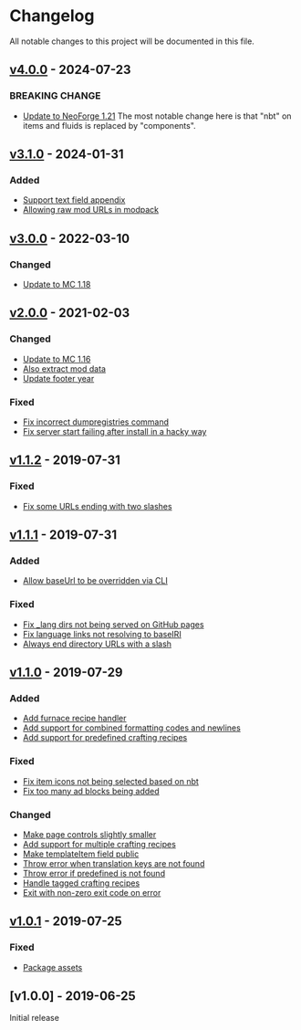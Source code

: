 # Changelog
All notable changes to this project will be documented in this file.

<a name="v4.0.0"></a>
## [v4.0.0](https://github.com/CyclopsMC/infobook-html/compare/v3.0.0...v4.0.0) - 2024-07-23

### BREAKING CHANGE
* [Update to NeoForge 1.21](https://github.com/CyclopsMC/infobook-html/commit/bec55a8a0d2049a07cc3dafee2276c94ed738e73)
    The most notable change here is that "nbt" on items and fluids is replaced by "components".

<a name="v3.1.0"></a>
## [v3.1.0](https://github.com/CyclopsMC/infobook-html/compare/v3.0.0...v3.1.0) - 2024-01-31

### Added
* [Support text field appendix](https://github.com/CyclopsMC/infobook-html/commit/6f24bbbd606b6cfd1237e3bf740e73ffc23008be)
* [Allowing raw mod URLs in modpack](https://github.com/CyclopsMC/infobook-html/commit/11c9ed5adc554ae7dafa66a202ac83fcacd240fb)

<a name="v3.0.0"></a>
## [v3.0.0](https://github.com/CyclopsMC/infobook-html/compare/v2.0.0...v3.0.0) - 2022-03-10

### Changed
* [Update to MC 1.18](https://github.com/CyclopsMC/infobook-html/commit/1fb77959593a2b84cb14e56406f0df20ad450e16)

<a name="v2.0.0"></a>
## [v2.0.0](https://github.com/CyclopsMC/infobook-html/compare/v1.1.2...v2.0.0) - 2021-02-03

### Changed
* [Update to MC 1.16](https://github.com/CyclopsMC/infobook-html/commit/249b211cb524414db95e3600dcdf14d9304926db)
* [Also extract mod data](https://github.com/CyclopsMC/infobook-html/commit/c11023465f93c2018deaa10e14270102398dfb2a)
* [Update footer year](https://github.com/CyclopsMC/infobook-html/commit/c946bab5c16c293b8a6a01a1c7ee1eb9c28b0ad6)
  
### Fixed
* [Fix incorrect dumpregistries command](https://github.com/CyclopsMC/infobook-html/commit/90bf5675f8a71170e36e91d41c01d5ec94fab430)
* [Fix server start failing after install in a hacky way](https://github.com/CyclopsMC/infobook-html/commit/03319253969e45b76d98b7b918bbf493c5985693)

<a name="v1.1.2"></a>
## [v1.1.2](https://github.com/CyclopsMC/infobook-html/compare/v1.1.1...v1.1.2) - 2019-07-31

### Fixed
* [Fix some URLs ending with two slashes](https://github.com/CyclopsMC/infobook-html/commit/8bb6b5f2efaa5babdbb0365258a911e82121ec74)

<a name="v1.1.1"></a>
## [v1.1.1](https://github.com/CyclopsMC/infobook-html/compare/v1.1.0...v1.1.1) - 2019-07-31

### Added
* [Allow baseUrl to be overridden via CLI](https://github.com/CyclopsMC/infobook-html/commit/c0090fd3fedc664cb33049bef5bc7e27225cb2b8)

### Fixed
* [Fix _lang dirs not being served on GitHub pages](https://github.com/CyclopsMC/infobook-html/commit/bb0c7bda1a8081322d1192ff293bbee1bdb411b0)
* [Fix language links not resolving to baseIRI](https://github.com/CyclopsMC/infobook-html/commit/e87eb5a8cf5e5a1651350dfc49923503e3badb7e)
* [Always end directory URLs with a slash](https://github.com/CyclopsMC/infobook-html/commit/9185cefa713e2d07783ff1f9b800926e24af8a8e)

<a name="v1.1.0"></a>
## [v1.1.0](https://github.com/CyclopsMC/infobook-html/compare/v1.0.1...v1.1.0) - 2019-07-29

### Added
* [Add furnace recipe handler](https://github.com/CyclopsMC/infobook-html/commit/7b6f2728c47283ed4c2e7a29da17a59af91be8bd)
* [Add support for combined formatting codes and newlines](https://github.com/CyclopsMC/infobook-html/commit/47a857e5a42465fa27c08ad0473065118cfa6fac)
* [Add support for predefined crafting recipes](https://github.com/CyclopsMC/infobook-html/commit/ecc794b36be7cdb2e7835723d62e729e9d89a629)

### Fixed
* [Fix item icons not being selected based on nbt](https://github.com/CyclopsMC/infobook-html/commit/1fe8f2938af881cc1a8911ccce4dafeaf6a9e25f)
* [Fix too many ad blocks being added](https://github.com/CyclopsMC/infobook-html/commit/5db0b9321116c710ced4cb9a6bcbfb2de0224324)

### Changed
* [Make page controls slightly smaller](https://github.com/CyclopsMC/infobook-html/commit/c2bd0167b93eeab8e8feb343e5e3f8a0634c8379)
* [Add support for multiple crafting recipes](https://github.com/CyclopsMC/infobook-html/commit/232f4c293564c818ce73b278b665282f12a7e4d7)
* [Make templateItem field public](https://github.com/CyclopsMC/infobook-html/commit/dd22d9bbfa3ac6d2b7e9aa6c3eb2e98d91e45556)
* [Throw error when translation keys are not found](https://github.com/CyclopsMC/infobook-html/commit/904c82275a84a3027b25660c0d87581d16decd43)
* [Throw error if predefined is not found](https://github.com/CyclopsMC/infobook-html/commit/43cac0f927e5f8c5dbc05312e6008fe7ea96b345)
* [Handle tagged crafting recipes](https://github.com/CyclopsMC/infobook-html/commit/d6d2dc821a868e790bc229da035c546a5b3e8ade)
* [Exit with non-zero exit code on error](https://github.com/CyclopsMC/infobook-html/commit/33e3ef8fee72fc72d5608ddb865c53c91b24f59c)

<a name="v1.0.1"></a>
## [v1.0.1](https://github.com/CyclopsMC/infobook-html/compare/v1.0.0...v1.0.1) - 2019-07-25

### Fixed
* [Package assets](https://github.com/CyclopsMC/infobook-html/commit/1d6eda2f7618a7fb312427481f90528dd07185c9)

<a name="v1.0.0"></a>
## [v1.0.0] - 2019-06-25

Initial release